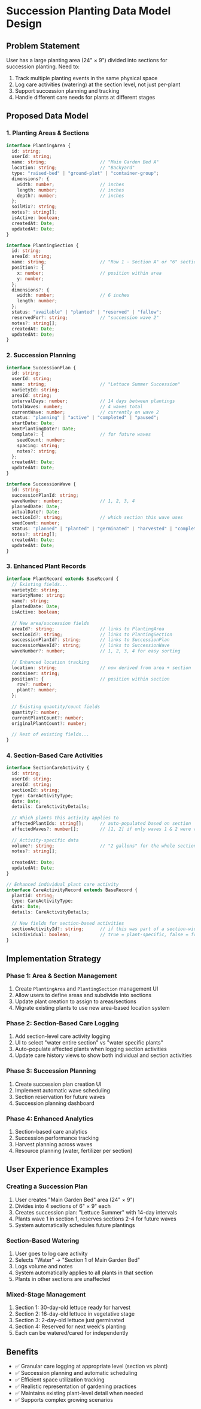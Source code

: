 # Succession Planting Data Model Design

## Problem Statement
User has a large planting area (24" × 9") divided into sections for succession planting. Need to:
1. Track multiple planting events in the same physical space
2. Log care activities (watering) at the section level, not just per-plant
3. Support succession planning and tracking
4. Handle different care needs for plants at different stages

## Proposed Data Model

### 1. Planting Areas & Sections

```typescript
interface PlantingArea {
  id: string;
  userId: string;
  name: string;                    // "Main Garden Bed A"
  location: string;                // "Backyard"
  type: "raised-bed" | "ground-plot" | "container-group";
  dimensions?: {
    width: number;                 // inches
    length: number;                // inches
    depth?: number;                // inches
  };
  soilMix?: string;
  notes?: string[];
  isActive: boolean;
  createdAt: Date;
  updatedAt: Date;
}

interface PlantingSection {
  id: string;
  areaId: string;
  name: string;                    // "Row 1 - Section A" or "6" section starting at 0""
  position?: {
    x: number;                     // position within area
    y: number;
  };
  dimensions?: {
    width: number;                 // 6 inches
    length: number;
  };
  status: "available" | "planted" | "reserved" | "fallow";
  reservedFor?: string;            // "succession wave 2"
  notes?: string[];
  createdAt: Date;
  updatedAt: Date;
}
```

### 2. Succession Planning

```typescript
interface SuccessionPlan {
  id: string;
  userId: string;
  name: string;                    // "Lettuce Summer Succession"
  varietyId: string;
  areaId: string;
  intervalDays: number;            // 14 days between plantings
  totalWaves: number;              // 4 waves total
  currentWave: number;             // currently on wave 2
  status: "planning" | "active" | "completed" | "paused";
  startDate: Date;
  nextPlantingDate?: Date;
  template?: {                     // for future waves
    seedCount: number;
    spacing: string;
    notes?: string;
  };
  createdAt: Date;
  updatedAt: Date;
}

interface SuccessionWave {
  id: string;
  successionPlanId: string;
  waveNumber: number;              // 1, 2, 3, 4
  plannedDate: Date;
  actualDate?: Date;
  sectionId?: string;              // which section this wave uses
  seedCount: number;
  status: "planned" | "planted" | "germinated" | "harvested" | "completed";
  notes?: string[];
  createdAt: Date;
  updatedAt: Date;
}
```

### 3. Enhanced Plant Records

```typescript
interface PlantRecord extends BaseRecord {
  // Existing fields...
  varietyId: string;
  varietyName: string;
  name?: string;
  plantedDate: Date;
  isActive: boolean;
  
  // New area/succession fields
  areaId?: string;                 // links to PlantingArea
  sectionId?: string;              // links to PlantingSection
  successionPlanId?: string;       // links to SuccessionPlan
  successionWaveId?: string;       // links to SuccessionWave
  waveNumber?: number;             // 1, 2, 3, 4 for easy sorting
  
  // Enhanced location tracking
  location: string;                // now derived from area + section
  container: string;
  position?: {                     // position within section
    row?: number;
    plant?: number;
  };
  
  // Existing quantity/count fields
  quantity?: number;
  currentPlantCount?: number;
  originalPlantCount?: number;
  
  // Rest of existing fields...
}
```

### 4. Section-Based Care Activities

```typescript
interface SectionCareActivity {
  id: string;
  userId: string;
  areaId: string;
  sectionId: string;
  type: CareActivityType;
  date: Date;
  details: CareActivityDetails;
  
  // Which plants this activity applies to
  affectedPlantIds: string[];      // auto-populated based on section
  affectedWaves?: number[];        // [1, 2] if only waves 1 & 2 were watered
  
  // Activity-specific data
  volume?: string;                 // "2 gallons" for the whole section
  notes?: string[];
  
  createdAt: Date;
  updatedAt: Date;
}

// Enhanced individual plant care activity
interface CareActivityRecord extends BaseRecord {
  plantId: string;
  type: CareActivityType;
  date: Date;
  details: CareActivityDetails;
  
  // New fields for section-based activities
  sectionActivityId?: string;      // if this was part of a section-wide activity
  isIndividual: boolean;           // true = plant-specific, false = from section activity
}
```

## Implementation Strategy

### Phase 1: Area & Section Management
1. Create `PlantingArea` and `PlantingSection` management UI
2. Allow users to define areas and subdivide into sections
3. Update plant creation to assign to areas/sections
4. Migrate existing plants to use new area-based location system

### Phase 2: Section-Based Care Logging
1. Add section-level care activity logging
2. UI to select "water entire section" vs "water specific plants"
3. Auto-populate affected plants when logging section activities
4. Update care history views to show both individual and section activities

### Phase 3: Succession Planning
1. Create succession plan creation UI
2. Implement automatic wave scheduling
3. Section reservation for future waves
4. Succession planning dashboard

### Phase 4: Enhanced Analytics
1. Section-based care analytics
2. Succession performance tracking
3. Harvest planning across waves
4. Resource planning (water, fertilizer per section)

## User Experience Examples

### Creating a Succession Plan
1. User creates "Main Garden Bed" area (24" × 9")
2. Divides into 4 sections of 6" × 9" each
3. Creates succession plan: "Lettuce Summer" with 14-day intervals
4. Plants wave 1 in section 1, reserves sections 2-4 for future waves
5. System automatically schedules future plantings

### Section-Based Watering
1. User goes to log care activity
2. Selects "Water" → "Section 1 of Main Garden Bed"
3. Logs volume and notes
4. System automatically applies to all plants in that section
5. Plants in other sections are unaffected

### Mixed-Stage Management
1. Section 1: 30-day-old lettuce ready for harvest
2. Section 2: 16-day-old lettuce in vegetative stage
3. Section 3: 2-day-old lettuce just germinated
4. Section 4: Reserved for next week's planting
5. Each can be watered/cared for independently

## Benefits
- ✅ Granular care logging at appropriate level (section vs plant)
- ✅ Succession planning and automatic scheduling
- ✅ Efficient space utilization tracking
- ✅ Realistic representation of gardening practices
- ✅ Maintains existing plant-level detail when needed
- ✅ Supports complex growing scenarios